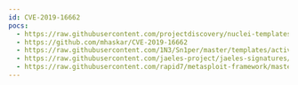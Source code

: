 ```yaml
---
id: CVE-2019-16662
pocs:
  - https://raw.githubusercontent.com/projectdiscovery/nuclei-templates/master/cves/2019/CVE-2019-16662.yaml
  - https://github.com/mhaskar/CVE-2019-16662
  - https://raw.githubusercontent.com/1N3/Sn1per/master/templates/active/CVE-2019-16662_-_rConfig_3.9.2_Remote_Code_Execution.sh
  - https://raw.githubusercontent.com/jaeles-project/jaeles-signatures/master/cves/rconfig-rce-cve-2019-16662.yaml
  - https://raw.githubusercontent.com/rapid7/metasploit-framework/master/modules/exploits/unix/webapp/rconfig_install_cmd_exec.rb
---
```

